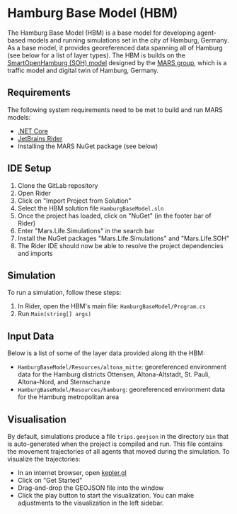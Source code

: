 # Hamburg Base Model (HBM)

The Hamburg Base Model (HBM) is a base model for developing agent-based models and running simulations set in the city of Hamburg, Germany. As a base model, it provides georeferenced data spanning all of Hamburg (see below for a list of layer types). The HBM is builds on the [SmartOpenHamburg (SOH) model](https://www.mars-group.org/docs/tutorial/soh/) designed by the [MARS group](https://www.mars-group.org), which is a traffic model and digital twin of Hamburg, Germany.

## Requirements

The following system requirements need to be met to build and run MARS models:

- [.NET Core](https://dotnet.microsoft.com/download)
- [JetBrains Rider](https://www.jetbrains.com/de-de/rider/)
- Installing the MARS NuGet package (see below)

## IDE Setup

1. Clone the GitLab repository
2. Open Rider
3. Click on "Import Project from Solution"
4. Select the HBM solution file `HamburgBaseModel.sln`
5. Once the project has loaded, click on "NuGet" (in the footer bar of Rider)
6. Enter "Mars.Life.Simulations" in the search bar
7. Install the NuGet packages "Mars.Life.Simulations" and "Mars.Life.SOH"
8. The Rider IDE should now be able to resolve the project dependencies and imports

## Simulation

To run a simulation, follow these steps:

1. In Rider, open the HBM's main file: `HamburgBaseModel/Program.cs`
2. Run `Main(string[] args)`

## Input Data

Below is a list of some of the layer data provided along ith the HBM:

- `HamburgBaseModel/Resources/altona_mitte`: georeferenced environment data for the Hamburg districts Ottensen, Altona-Altstadt, St. Pauli, Altona-Nord, and Sternschanze
- `HamburgBaseModel/Resources/hamburg`: georeferenced environment data for the Hamburg metropolitan area

## Visualisation

By default, simulations produce a file `trips.geojson` in the directory `bin` that is auto-generated when the project is compiled and run. This file contains the movement trajectories of all agents that moved during the simulation. To visualize the trajectories:

- In an internet browser, open [kepler.gl](https://kepler.gl)
- Click on "Get Started"
- Drag-and-drop the GEOJSON file into the window
- Click the play button to start the visualization. You can make adjustments to the visualization in the left sidebar.
